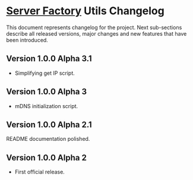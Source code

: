 # [Server Factory](https://github.com/milos85vasic/Server-Factory) Utils Changelog

This document represents changelog for the project. Next sub-sections describe
all released versions, major changes and new features that have been introduced.

## Version 1.0.0 Alpha 3.1

- Simplifying get IP script.

## Version 1.0.0 Alpha 3

- mDNS initialization script.

## Version 1.0.0 Alpha 2.1

README documentation polished.

## Version 1.0.0 Alpha 2

- First official release.
